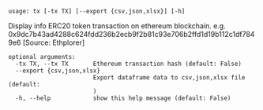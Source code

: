 ```
usage: tx [-tx TX] [--export {csv,json,xlsx}] [-h]
```

Display info ERC20 token transaction on ethereum blockchain. e.g.
0x9dc7b43ad4288c624fdd236b2ecb9f2b81c93e706b2ffd1d19b112c1df7849e6 [Source:
Ethplorer]

```
optional arguments:
  -tx TX, --tx TX       Ethereum transaction hash (default: False)
  --export {csv,json,xlsx}
                        Export dataframe data to csv,json,xlsx file (default:
                        )
  -h, --help            show this help message (default: False)
```
